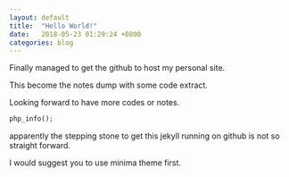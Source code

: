 ```yaml
---
layout: default
title:  "Hello World!"
date:   2018-05-23 01:29:24 +0800
categories: blog
---
```


Finally managed to get the github to host my personal site.

This become the notes dump with some code extract.

Looking forward to have more codes or notes.

```php
php_info();
```

apparently the stepping stone to get this jekyll running on github is not so straight forward.

I would suggest you to use minima theme first.

